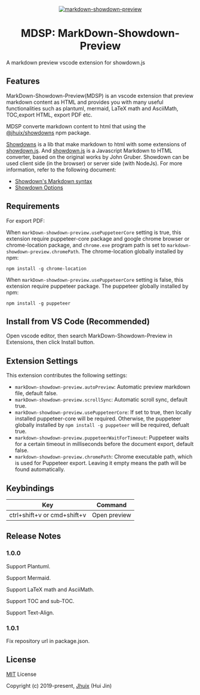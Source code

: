 
<p align="center"><a href="https://jhuix.github.io/vscode-markdown-showdown-preview" target="_blank" rel="noopener noreferrer"><img src="https://jhuix.github.io/vscode-markdown-showdown-preview/screenshot/vscode-mdsp.png" alt="markdown-showdown-preview"></a></p>

<h1 align="center">MDSP: MarkDown-Showdown-Preview</h1>

A markdown preview vscode extension for showdown.js

## Features

MarkDown-Showdown-Preview(MDSP) is an vscode extension that preview markdown content as HTML and provides you with many useful functionalities such as plantuml, mermaid, LaTeX math and AsciiMath, TOC,export HTML, export PDF etc.

MDSP converte markdown content to html that using the [\@jhuix/showdowns](https://www.npmjs.com/package/@jhuix/showdowns) npm package.

[Showdowns](https://github.com/jhuix/showdowns) is a lib that make markdown to html with some extensions of [showdown.js](https://github.com/showdownjs/showdown). And [showdown.js](https://github.com/showdownjs/showdown) is a Javascript Markdown to HTML converter, based on the original works by John Gruber. Showdown can be used client side (in the browser) or server side (with NodeJs). For more information, refer to the following document:

- [Showdown's Markdown syntax](https://github.com/showdownjs/showdown/wiki/Showdown's-Markdown-syntax)
- [Showdown Options](https://github.com/showdownjs/showdown/wiki/Showdown-options)

## Requirements

For export PDF:

When `markDown-showdown-preview.usePuppeteerCore` setting is true, this extension require puppeteer-core package and google chrome browser or chrome-location package, and `chrome.exe` program path is set to `markdown-showdown-preview.chromePath`. The chrome-location globally installed by npm:

    npm install -g chrome-location

When `markDown-showdown-preview.usePuppeteerCore` setting is false, this extension require puppeteer package. The puppeteer globally installed by npm:

    npm install -g puppeteer


## Install from VS Code (Recommended)

Open vscode editor, then search MarkDown-Showdown-Preview in Extensions, then click Install button.

## Extension Settings

This extension contributes the following settings:

* `markDown-showdown-preview.autoPreview`: Automatic preview markdown file, default false.
* `markDown-showdown-preview.scrollSync`: Automatic scroll sync, default true.
* `markDown-showdown-preview.usePuppeteerCore`: If set to true, then locally installed puppeteer-core will be required. Otherwise, the puppeteer globally installed by `npm install -g puppeteer` will be required, defualt true.
* `markdown-showdown-preview.puppeteerWaitForTimeout`: Puppeteer waits for a certain timeout in milliseconds before the document export, default false.
* `markdown-showdown-preview.chromePath`: Chrome executable path, which is used for Puppeteer export. Leaving it empty means the path will be found automatically.

## Keybindings

|Key|Command|
|-----|---|
|ctrl+shift+v or cmd+shift+v | Open preview |

## Release Notes

### 1.0.0

Support Plantuml.

Support Mermaid.

Support LaTeX math and AsciiMath.

Support TOC and sub-TOC.

Support Text-Align.

### 1.0.1

Fix repository url in package.json.

## License

[MIT](https://github.com/jhuix/markdown-showdown-preview/blob/master/LICENSE) License

Copyright (c) 2019-present, [Jhuix](mailto:jhuix0117@gmail.com) (Hui Jin)